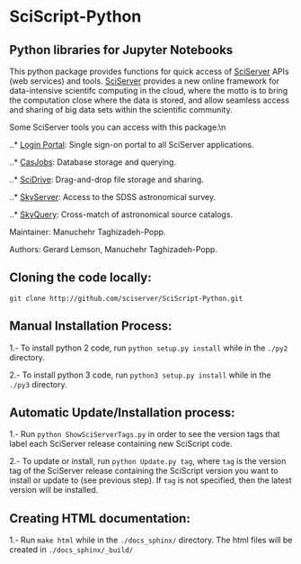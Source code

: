 # SciScript-Python

## Python libraries for Jupyter Notebooks

This python package provides functions for quick access of [SciServer](http://www.sciserver.org) APIs (web services) and tools.
[SciServer](http://www.sciserver.org) provides a new online framework for data-intensive scientifc computing in the cloud,
where the motto is to bring the computation close where the data is stored, and allow seamless access and sharing of big data sets within the scientific community.

Some SciServer tools you can access with this package:\n

..* [Login Portal](http://portal.sciserver.org): Single sign-on portal to all SciServer applications.

..* [CasJobs](http://skyserver.sdss.org/CasJobs): Database storage and querying.

..* [SciDrive](http://www.scidrive.org/): Drag-and-drop file storage and sharing.

..* [SkyServer](http://skyserver.sdss.org/): Access to the SDSS astronomical survey.

..* [SkyQuery](http://www.voservices.net/skyquery): Cross-match of astronomical source catalogs.

Maintainer: Manuchehr Taghizadeh-Popp.

Authors: Gerard Lemson, Manuchehr Taghizadeh-Popp.


## Cloning the code locally:
    git clone http://github.com/sciserver/SciScript-Python.git

## Manual Installation Process:

1.- To install python 2 code, run `python setup.py install` while in the `./py2` directory.

2.- To install python 3 code, run `python3 setup.py install` while in the `./py3` directory.


## Automatic Update/Installation process:
  
1.- Run `python ShowSciServerTags.py` in order to see the version tags that label each SciServer release containing new SciScript code.

2.- To update or install, run `python Update.py tag`, where `tag` is the version tag of the SciServer release containing the SciScript version you want to install or update to (see previous step). If `tag` is not specified, then the latest version will be installed.


## Creating HTML documentation:

1.- Run `make html` while in the `./docs_sphinx/` directory. The html files will be created in `./docs_sphinx/_build/`


